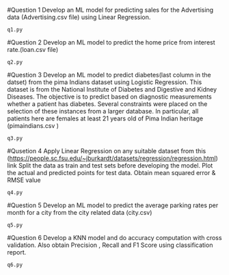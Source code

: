 #Question 1
Develop an ML model for predicting sales for the Advertising data
(Advertising.csv file) using Linear Regression.
```
q1.py
```
#Question 2
Develop an ML model to predict the home price from interest rate.(loan.csv file)
```
q2.py
```
#Question 3
Develop an ML model to predict diabetes(last column in the datset) from the
pima Indians dataset using Logistic Regression. This dataset is from the
National Institute of Diabetes and Digestive and Kidney Diseases. The
objective is to predict based on diagnostic measurements whether a patient
has diabetes. Several constraints were placed on the selection of these
instances from a larger database. In particular, all patients here are females
at least 21 years old of Pima Indian heritage (pimaindians.csv )
```
q3.py
```
#Qusetion 4
Apply Linear Regression on any suitable dataset from this
(https://people.sc.fsu.edu/~jburkardt/datasets/regression/regression.html)
link
Split the data as train and test sets before developing the model. Plot the actual
and predicted points for test data. Obtain mean squared error & RMSE value
```
q4.py
```
#Question 5
Develop an ML model to predict the average parking rates per month for a city
from the city related data (city.csv)
```
q5.py
```
#Question 6
Develop a KNN model and do accuracy computation with cross validation. Also
obtain Precision , Recall and F1 Score using classification report.
```
q6.py
```
